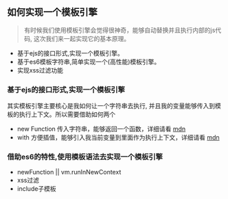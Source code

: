 ## 如何实现一个模板引擎

> 有时候我们使用模板引擎会觉得很神奇，能够自动替换并且执行内部的js代码, 这次我们来一起实现它的基本原理。

- 基于ejs的接口形式,实现一个模板引擎。
- 基于es6模板字符串,简单实现一个(高性能)模板引擎。
- 实现xss过滤功能

### 基于ejs的接口形式,实现一个模板引擎

其实模板引擎主要核心是我如何让一个字符串去执行, 并且我的变量能够传入到模板的执行上下文。所以需要借助如何两个

- new Function 传入字符串，能够返回一个函数，详细请看 [mdn](https://developer.mozilla.org/zh-CN/docs/Glossary/Function)
- with 方便插值，能够引入我当前变量到里面作为执行上下文，详细请看 [mdn](https://developer.mozilla.org/zh-CN/docs/Web/JavaScript/Reference/Statements/with)

### 借助es6的特性,使用模板语法去实现一个模板引擎

- newFunction || vm.runInNewContext
- xss过滤
- include子模板


